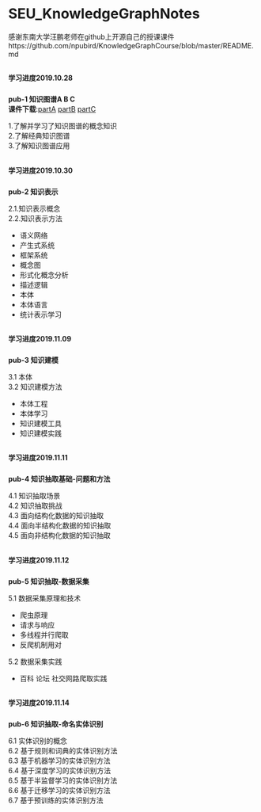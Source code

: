 # SEU_KnowledgeGraphNotes
感谢东南大学汪鹏老师在github上开源自己的授课课件https://github.com/npubird/KnowledgeGraphCourse/blob/master/README.md  
##
**学习进度2019.10.28**
###
**pub-1 知识图谱A B C**  
**课件下载**:[partA](https://github.com/npubird/KnowledgeGraphCourse/blob/master/pub-1知识图谱概论A.pdf)   [partB](https://github.com/npubird/KnowledgeGraphCourse/blob/master/pub-1知识图谱概论B.pdf)   [partC](https://github.com/npubird/KnowledgeGraphCourse/blob/master/pub-1知识图谱概论C.pdf)


1.了解并学习了知识图谱的概念知识   
2.了解经典知识图谱    
3.了解知识图谱应用    

##
**学习进度2019.10.30**
###
**pub-2 知识表示**

2.1.知识表示概念  
2.2.知识表示方法  
+ 语义网络  
+ 产生式系统  
+ 框架系统  
+ 概念图  
+ 形式化概念分析  
+ 描述逻辑  
+ 本体  
+ 本体语言  
+ 统计表示学习 

##
**学习进度2019.11.09**
###
**pub-3 知识建模**

3.1 本体    
3.2 知识建模方法   
+ 本体工程    
+ 本体学习  
+ 知识建模工具  
+ 知识建模实践  

##
**学习进度2019.11.11**
###
**pub-4 知识抽取基础-问题和方法**

4.1 知识抽取场景  
4.2 知识抽取挑战  
4.3 面向结构化数据的知识抽取  
4.4 面向半结构化数据的知识抽取  
4.5 面向非结构化数据的知识抽取  

##
**学习进度2019.11.12**
###
**pub-5 知识抽取-数据采集**

5.1 数据采集原理和技术
+ 爬虫原理  
+ 请求与响应  
+ 多线程并行爬取  
+ 反爬机制用对  

5.2 数据采集实践
+ 百科 论坛 社交网路爬取实践

##
**学习进度2019.11.14**
###
**pub-6 知识抽取-命名实体识别**  

6.1 实体识别的概念  
6.2 基于规则和词典的实体识别方法  
6.3 基于机器学习的实体识别方法  
6.4 基于深度学习的实体识别方法  
6.5 基于半监督学习的实体识别方法  
6.6 基于迁移学习的实体识别方法  
6.7 基于预训练的实体识别方法  
